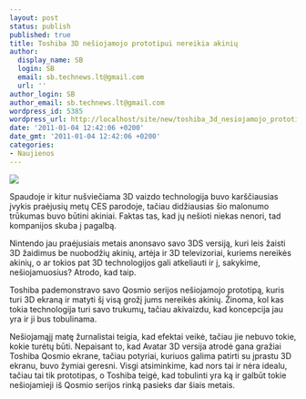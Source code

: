```yaml
---
layout: post
status: publish
published: true
title: Toshiba 3D nešiojamojo prototipui nereikia akinių
author:
  display_name: SB
  login: SB
  email: sb.technews.lt@gmail.com
  url: ''
author_login: SB
author_email: sb.technews.lt@gmail.com
wordpress_id: 5385
wordpress_url: http://localhost/site/new/toshiba_3d_nesiojamojo_prototipui_nereikia_akiniu/
date: '2011-01-04 12:42:06 +0200'
date_gmt: '2011-01-04 12:42:06 +0200'
categories:
- Naujienos
---
```

<div class="imgright"><img src="http://technews.lt/upload/toshiba-3d.jpg"  /></div>
<p>Spaudoje ir kitur nušviečiama 3D vaizdo technologija buvo karščiausias įvykis praėjusių metų CES parodoje, tačiau didžiausias šio malonumo trūkumas buvo būtini akiniai. Faktas tas, kad jų nešioti niekas nenori, tad kompanijos skuba į pagalbą.</p>
<p>Nintendo jau praėjusiais metais anonsavo savo 3DS versiją, kuri leis žaisti 3D žaidimus be nuobodžių akinių, artėja ir 3D televizoriai, kuriems nereikės akinių, o ar tokios pat 3D technologijos gali atkeliauti ir į, sakykime, nešiojamuosius? Atrodo, kad taip.</p>
<p>Toshiba pademonstravo savo Qosmio serijos nešiojamojo prototipą, kuris turi 3D ekraną ir matyti šį visą grožį jums nereikės akinių. Žinoma, kol kas tokia technologija turi savo trukumų, tačiau akivaizdu, kad koncepcija jau yra ir ji bus tobulinama.</p>
<p>Nešiojamąjį matę žurnalistai teigia, kad efektai veikė, tačiau jie nebuvo tokie, kokie turėtų būti. Nepaisant to, kad Avatar 3D versija atrodė gana gražiai Toshiba Qosmio ekrane, tačiau potyriai, kuriuos galima patirti su įprastu 3D ekranu, buvo žymiai geresni. Visgi atsiminkime, kad nors tai ir nėra idealu, tačiau tai tik prototipas, o Toshiba teigė, kad tobulinti yra ką ir galbūt tokie nešiojamieji iš Qosmio serijos rinką pasieks dar šiais metais.<br /></p>
